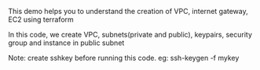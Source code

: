 This demo helps you to understand the creation of VPC, internet gateway, EC2 using terraform

In this code, we create VPC, subnets(private and public), keypairs, security group and instance in public subnet

Note: create sshkey before running this code. eg: ssh-keygen -f mykey
